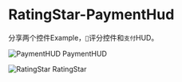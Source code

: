 # RatingStar-PaymentHud
分享两个控件Example，`🌟`评分控件和`支付`HUD。

![PaymentHUD](https://github.com/ljhang/RatingStar-PaymentHud/blob/main/PaymentHud.gif)
PaymentHUD

![RatingStar](https://github.com/ljhang/RatingStar-PaymentHud/blob/main/RatingStar.gif)
RatingStar
